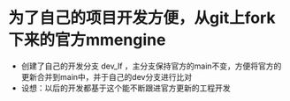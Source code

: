 # 为了自己的项目开发方便，从git上fork下来的官方mmengine

- 创建了自己的开发分支 dev_lf ，主分支保持官方的main不变，方便将官方的更新合并到main中，并于自己的dev分支进行比对
- 设想：以后的开发都基于这个能不断跟进官方更新的工程开发